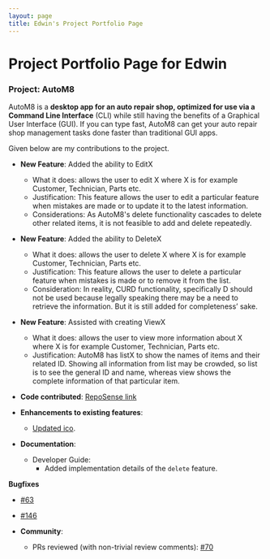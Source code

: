 ```yaml
---
layout: page
title: Edwin's Project Portfolio Page
---
```

# Project Portfolio Page for Edwin

### Project: AutoM8

AutoM8 is a **desktop app for an auto repair shop, optimized for use via a Command Line Interface** (CLI) while still having the benefits of a Graphical User Interface (GUI). If you can type fast, AutoM8 can get your auto repair shop management tasks done faster than traditional GUI apps.

Given below are my contributions to the project.

* **New Feature**: Added the ability to EditX
  * What it does: allows the user to edit X where X is for example Customer, Technician, Parts etc.
  * Justification: This feature allows the user to edit a particular feature when mistakes are made or to update it to the latest information.
  * Considerations: As AutoM8's delete functionality cascades to delete other related items, it is not feasible to add and delete repeatedly.

* **New Feature**: Added the ability to DeleteX
  * What it does: allows the user to delete X where X is for example Customer, Technician, Parts etc.
  * Justification: This feature allows the user to delete a particular feature when mistakes is made or to remove it from the list.
  * Consideration: In reality, CURD functionality, specifically D should not be used because legally speaking there may be a need to retrieve the information. But it is still added for completeness’ sake.


* **New Feature**: Assisted with creating ViewX
  * What it does: allows the user to view more information about X where X is for example Customer, Technician, Parts etc.
  * Justification: AutoM8 has listX to show the names of items and their related ID. Showing all information from list may be crowded, so list is to see the general ID and name, whereas view shows the complete information of that particular item.

* **Code contributed**: [RepoSense link](https://nus-cs2103-ay2223s2.github.io/tp-dashboard/?search=9fc70c892&sort=groupTitle&sortWithin=title&timeframe=commit&mergegroup=&groupSelect=groupByRepos&breakdown=true&checkedFileTypes=docs~functional-code~test-code~other&since=2023-02-17)


* **Enhancements to existing features**:
  * [Updated ico](https://github.com/AY2223S2-CS2103-W17-4/tp/commit/2159f4e82d7e890299179eef6500d64450b18369).


* **Documentation**:
  * Developer Guide:
    * Added implementation details of the `delete` feature.

**Bugfixes**
  * [#63](https://github.com/AY2223S2-CS2103-W17-4/tp/issues/63)
  * [#146](https://github.com/AY2223S2-CS2103-W17-4/tp/pull/146)

* **Community**:
  * PRs reviewed (with non-trivial review comments): [\#70](https://github.com/AY2223S2-CS2103-W17-4/tp/pull/70)

